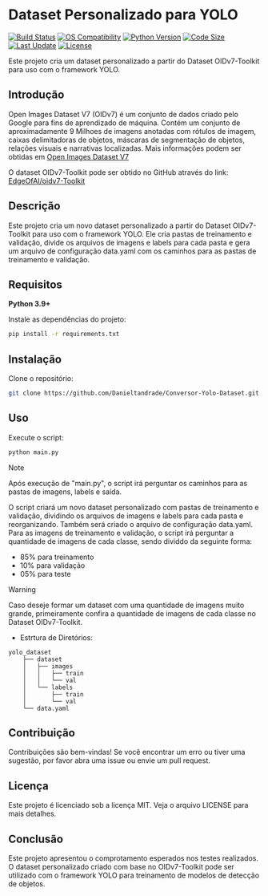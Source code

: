 # Dataset Personalizado para YOLO

[![Build Status](https://img.shields.io/badge/Build-Passing-green.svg)](https://github.com/Danieltandrade/Conversor-Yolo-Dataset/actions)
[![OS Compatibility](https://img.shields.io/badge/OS-Windows%20|%20Linux%20|%20macOS-blue.svg)](https://github.com/Danieltandrade/Conversor-Yolo-Dataset)
[![Python Version](https://img.shields.io/badge/Python-3.10|3.11|3.12-blue.svg)](https://www.python.org/downloads/)
[![Code Size](https://img.shields.io/github/languages/code-size/Danieltandrade/Conversor-Yolo-Dataset.svg)](https://github.com/Danieltandrade/Conversor-Yolo-Dataset)
[![Last Update](https://img.shields.io/github/last-commit/Danieltandrade/Conversor-Yolo-Dataset.svg)](https://github.com/Danieltandrade/Conversor-Yolo-Dataset)
[![License](https://img.shields.io/badge/License-MIT-yellow.svg)](https://opensource.org/licenses/MIT)

Este projeto cria um dataset personalizado a partir do Dataset OIDv7-Toolkit para uso com o framework YOLO.

## Introdução

Open Images Dataset V7 (OIDv7) é um conjunto de dados criado pelo Google para fins de aprendizado de máquina. Contém um conjunto de aproximadamente 9 Milhoes de imagens anotadas com rótulos de imagem, caixas delimitadoras de objetos, máscaras de segmentação de objetos, relações visuais e narrativas localizadas.
Mais informações podem ser obtidas em [Open Images Dataset V7](https://storage.googleapis.com/openimages/web/index.html)

O dataset OIDv7-Toolkit pode ser obtido no GitHub através do link: [EdgeOfAI/oidv7-Toolkit](https://github.com/EdgeOfAI/oidv7-Toolkit)


## Descrição

Este projeto cria um novo dataset personalizado a partir do Dataset OIDv7-Toolkit para uso com o framework YOLO. Ele cria pastas de treinamento e validação, divide os arquivos de imagens e labels para cada pasta e gera um arquivo de configuração data.yaml com os caminhos para as pastas de treinamento e validação.

## Requisitos

__Python 3.9+__

Instale as dependências do projeto:

```bash
pip install -r requirements.txt
```

## Instalação

Clone o repositório:

```bash
git clone https://github.com/Danieltandrade/Conversor-Yolo-Dataset.git
```

## Uso

Execute o script:

```bash
python main.py
```
> [!NOTE]
> Após execução de "main.py", o script irá perguntar os caminhos para as pastas de imagens, labels e saída.

O script criará um novo dataset personalizado com pastas de treinamento e validação, dividindo os arquivos de imagens e labels para cada pasta e reorganizando. Também será criado o arquivo de configuração data.yaml.
Para as imagens de treinamento e validação, o script irá perguntar a quantidade de imagens de cada classe, sendo dividdo da seguinte forma:
- 85% para treinamento
- 10% para validação
- 05% para teste

> [!WARNING]
> Caso deseje formar um dataset com uma quantidade de imagens muito grande, primeiramente confira a quantidade de imagens de cada classe no Dataset OIDv7-Toolkit.

- Estrtura de Diretórios:
```
yolo_dataset
    ├── dataset
    │   ├── images
    │   │   ├── train
    │   │   └── val
    │   └── labels
    │       ├── train
    │       └── val
    └── data.yaml
```

## Contribuição

Contribuições são bem-vindas! Se você encontrar um erro ou tiver uma sugestão, por favor abra uma issue ou envie um pull request.

## Licença

Este projeto é licenciado sob a licença MIT. Veja o arquivo LICENSE para mais detalhes.

## Conclusão

Este projeto apresentou o comprotamento esperados nos testes realizados. O dataset personalizado criado com base no OIDv7-Toolkit pode ser utilizado com o framework YOLO para treinamento de modelos de detecção de objetos.